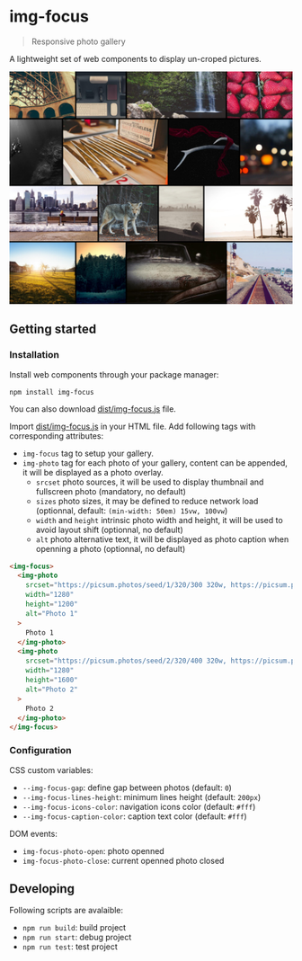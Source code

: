 # img-focus

> Responsive photo gallery

A lightweight set of web components to display un-croped pictures.

![img-focus](https://raw.githubusercontent.com/cedricmn/img-focus/main/img-focus.png)

## Getting started

### Installation

Install web components through your package manager:

```shell
npm install img-focus
```

You can also download [dist/img-focus.js](https://github.com/cedricmn/img-focus/blob/main/dist/img-focus.js) file.

Import [dist/img-focus.js](https://github.com/cedricmn/img-focus/blob/main/dist/img-focus.js) in your HTML file.
Add following tags with corresponding attributes:

- `img-focus` tag to setup your gallery.
- `img-photo` tag for each photo of your gallery, content can be appended, it will be displayed as a photo overlay.
  - `srcset` photo sources, it will be used to display thumbnail and fullscreen photo (mandatory, no default)
  - `sizes` photo sizes, it may be defined to reduce network load (optionnal, default: `(min-width: 50em) 15vw, 100vw`)
  - `width` and `height` intrinsic photo width and height, it will be used to avoid layout shift (optionnal, no default)
  - `alt` photo alternative text, it will be displayed as photo caption when openning a photo (optionnal, no default)

```html
<img-focus>
  <img-photo
    srcset="https://picsum.photos/seed/1/320/300 320w, https://picsum.photos/seed/1/640/600 640w, https://picsum.photos/seed/1/1280/1200 1280w"
    width="1280"
    height="1200"
    alt="Photo 1"
  >
    Photo 1
  </img-photo>
  <img-photo
    srcset="https://picsum.photos/seed/2/320/400 320w, https://picsum.photos/seed/2/640/800 640w, https://picsum.photos/seed/2/1280/1600 1280w"
    width="1280"
    height="1600"
    alt="Photo 2"
  >
    Photo 2
  </img-photo>
</img-focus>
```

### Configuration

CSS custom variables:

- `--img-focus-gap`: define gap between photos (default: `0`)
- `--img-focus-lines-height`: minimum lines height (default: `200px`)
- `--img-focus-icons-color`: navigation icons color (default: `#fff`)
- `--img-focus-caption-color`: caption text color (default: `#fff`)

DOM events:

- `img-focus-photo-open`: photo openned
- `img-focus-photo-close`: current openned photo closed

## Developing

Following scripts are avalaible:

- `npm run build`: build project
- `npm run start`: debug project
- `npm run test`: test project
